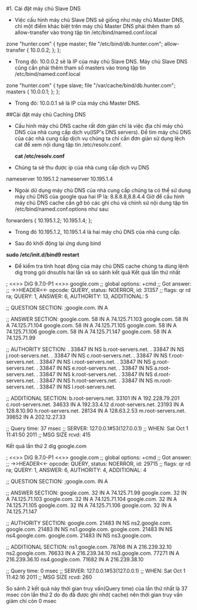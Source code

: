 #1. Cài đặt máy chủ Slave DNS

- Việc cấu hình máy chủ Slave DNS sẽ giống như máy chủ Master DNS, chỉ một điểm khác biệt trên máy chủ Master DNS phải thêm tham số allow-transfer vào trong tập tin /etc/bind/named.conf.local

zone "hunter.com" {
type master;
file "/etc/bind/db.hunter.com";
allow-transfer { 10.0.0.2; };
};

- Trong đó: 10.0.0.2 sẽ là IP của máy chủ Slave DNS.
Máy chủ Slave DNS cũng cần phải thêm tham số masters vào trong tập tin /etc/bind/named.conf.local

zone "hunter.com" {
type slave;
file "/var/cache/bind/db.hunter.com";
masters { 10.0.0.1; };
};

- Trong đó: 10.0.0.1 sẽ là IP của máy chủ Master DNS.

##Cài đặt máy chủ Caching DNS

- Cấu hình máy chủ DNS cache rất đơn giản chỉ là việc địa chỉ máy chủ DNS của nhà cung cấp dịch vụ(ISP's DNS servers). Để tìm máy chủ DNS của các nhà cung cấp dịch vụ chúng ta chỉ cần đơn giản sử dụng lệch cat để xem nội dung tập tin /etc/resolv.conf.

  **cat /etc/resolv.conf**

- Chúng ta sẽ thu được ip của nhà cung cấp dịch vụ DNS

nameserver 10.195.1.2
nameserver 10.195.1.4

- Ngoài dử dụng máy chủ DNS của nhà cung cấp chúng ta có thể sử dung máy chủ DNS của google qua hai IP là: 8.8.8.8,8.8.4.4
Giờ để cấu hình máy chủ DNS cache cần gỡ bỏ các ghi chú và chỉnh sử nội dung tập tin /etc/bind/named.conf.options như sau:


forwarders {
10.195.1.2;
10.195.1.4;
};


- Trong đó 10.195.1.2, 10.195.1.4 là hai máy chủ DNS của nhà cung cấp.

- Sau đó khởi động lại ứng dung bind

**sudo /etc/init.d/bind9 restart**

- Để kiểm tra tính hoạt động của máy chủ DNS cache chúng ta dùng lệnh dig trong gói dnsutils hai lần và so sánh kết quả
Kết quả lần thứ nhất

; <<>> DiG 9.7.0-P1 <<>> google.com
;; global options: +cmd
;; Got answer:
;; ->>HEADER<<- opcode: QUERY, status: NOERROR, id: 31357
;; flags: qr rd ra; QUERY: 1, ANSWER: 6, AUTHORITY: 13, ADDITIONAL: 5

;; QUESTION SECTION:
;google.com. IN A

;; ANSWER SECTION:
google.com. 58 IN A 74.125.71.103
google.com. 58 IN A 74.125.71.104
google.com. 58 IN A 74.125.71.105
google.com. 58 IN A 74.125.71.106
google.com. 58 IN A 74.125.71.147
google.com. 58 IN A 74.125.71.99

;; AUTHORITY SECTION:
. 33847 IN NS b.root-servers.net.
. 33847 IN NS j.root-servers.net.
. 33847 IN NS c.root-servers.net.
. 33847 IN NS f.root-servers.net.
. 33847 IN NS i.root-servers.net.
. 33847 IN NS g.root-servers.net.
. 33847 IN NS e.root-servers.net.
. 33847 IN NS a.root-servers.net.
. 33847 IN NS k.root-servers.net.
. 33847 IN NS d.root-servers.net.
. 33847 IN NS h.root-servers.net.
. 33847 IN NS m.root-servers.net.
. 33847 IN NS l.root-servers.net.

;; ADDITIONAL SECTION:
b.root-servers.net. 33101 IN A 192.228.79.201
c.root-servers.net. 34633 IN A 192.33.4.12
d.root-servers.net. 23193 IN A 128.8.10.90
h.root-servers.net. 28134 IN A 128.63.2.53
m.root-servers.net. 39852 IN A 202.12.27.33

;; Query time: 37 msec
;; SERVER: 127.0.0.1#53(127.0.0.1)
;; WHEN: Sat Oct 1 11:41:50 2011
;; MSG SIZE rcvd: 415

Kết quả lần thứ 2
dig google.com

; <<>> DiG 9.7.0-P1 <<>> google.com
;; global options: +cmd
;; Got answer:
;; ->>HEADER<<- opcode: QUERY, status: NOERROR, id: 29715
;; flags: qr rd ra; QUERY: 1, ANSWER: 6, AUTHORITY: 4, ADDITIONAL: 4

;; QUESTION SECTION:
;google.com. IN A

;; ANSWER SECTION:
google.com. 32 IN A 74.125.71.99
google.com. 32 IN A 74.125.71.103
google.com. 32 IN A 74.125.71.104
google.com. 32 IN A 74.125.71.105
google.com. 32 IN A 74.125.71.106
google.com. 32 IN A 74.125.71.147

;; AUTHORITY SECTION:
google.com. 21483 IN NS ns2.google.com.
google.com. 21483 IN NS ns1.google.com.
google.com. 21483 IN NS ns4.google.com.
google.com. 21483 IN NS ns3.google.com.

;; ADDITIONAL SECTION:
ns1.google.com. 78766 IN A 216.239.32.10
ns2.google.com. 76633 IN A 216.239.34.10
ns3.google.com. 77271 IN A 216.239.36.10
ns4.google.com. 71682 IN A 216.239.38.10

;; Query time: 0 msec
;; SERVER: 127.0.0.1#53(127.0.0.1)
;; WHEN: Sat Oct 1 11:42:16 2011
;; MSG SIZE rcvd: 260

So sánh 2 kết quả này thời gian truy vấn(Query time) của lần thứ nhất là 37 msec còn lần thứ 2 do đo đã được ghi nhớ( cache) nên thời gian truy vần giảm chỉ còn 0 msec
